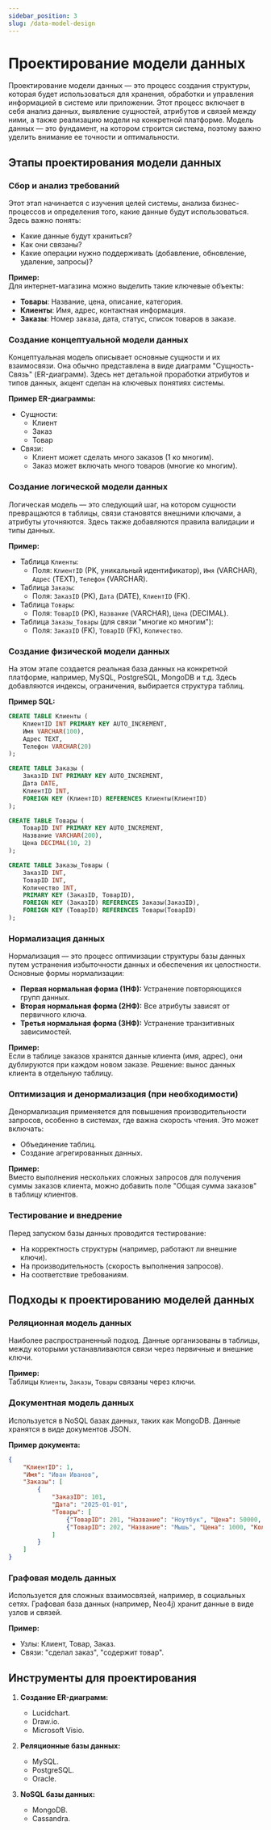 ```yaml
---
sidebar_position: 3
slug: /data-model-design
---
```


# Проектирование модели данных

Проектирование модели данных — это процесс создания структуры, которая будет использоваться для хранения, обработки и управления информацией в системе или приложении. Этот процесс включает в себя анализ данных, выявление сущностей, атрибутов и связей между ними, а также реализацию модели на конкретной платформе. Модель данных — это фундамент, на котором строится система, поэтому важно уделить внимание ее точности и оптимальности.

## Этапы проектирования модели данных

### Сбор и анализ требований

Этот этап начинается с изучения целей системы, анализа бизнес-процессов и определения того, какие данные будут использоваться. Здесь важно понять:

- Какие данные будут храниться?
- Как они связаны?
- Какие операции нужно поддерживать (добавление, обновление, удаление, запросы)?

**Пример:**  
Для интернет-магазина можно выделить такие ключевые объекты:

- **Товары**: Название, цена, описание, категория.
- **Клиенты**: Имя, адрес, контактная информация.
- **Заказы**: Номер заказа, дата, статус, список товаров в заказе.

### Создание концептуальной модели данных

Концептуальная модель описывает основные сущности и их взаимосвязи. Она обычно представлена в виде диаграмм "Сущность-Связь" (ER-диаграмм). Здесь нет детальной проработки атрибутов и типов данных, акцент сделан на ключевых понятиях системы.

**Пример ER-диаграммы:**  

- Сущности:  
  - Клиент  
  - Заказ  
  - Товар  
- Связи:
  - Клиент может сделать много заказов (1 ко многим).  
  - Заказ может включать много товаров (многие ко многим).

### Создание логической модели данных

Логическая модель — это следующий шаг, на котором сущности превращаются в таблицы, связи становятся внешними ключами, а атрибуты уточняются. Здесь также добавляются правила валидации и типы данных.

**Пример:**  

- Таблица `Клиенты`:
  - Поля: `КлиентID` (PK, уникальный идентификатор), `Имя` (VARCHAR), `Адрес` (TEXT), `Телефон` (VARCHAR).
- Таблица `Заказы`:
  - Поля: `ЗаказID` (PK), `Дата` (DATE), `КлиентID` (FK).
- Таблица `Товары`:
  - Поля: `ТоварID` (PK), `Название` (VARCHAR), `Цена` (DECIMAL).
- Таблица `Заказы_Товары` (для связи "многие ко многим"):
  - Поля: `ЗаказID` (FK), `ТоварID` (FK), `Количество`.

### Создание физической модели данных

На этом этапе создается реальная база данных на конкретной платформе, например, MySQL, PostgreSQL, MongoDB и т.д. Здесь добавляются индексы, ограничения, выбирается структура таблиц.

**Пример SQL:**  

```sql
CREATE TABLE Клиенты (
    КлиентID INT PRIMARY KEY AUTO_INCREMENT,
    Имя VARCHAR(100),
    Адрес TEXT,
    Телефон VARCHAR(20)
);

CREATE TABLE Заказы (
    ЗаказID INT PRIMARY KEY AUTO_INCREMENT,
    Дата DATE,
    КлиентID INT,
    FOREIGN KEY (КлиентID) REFERENCES Клиенты(КлиентID)
);

CREATE TABLE Товары (
    ТоварID INT PRIMARY KEY AUTO_INCREMENT,
    Название VARCHAR(200),
    Цена DECIMAL(10, 2)
);

CREATE TABLE Заказы_Товары (
    ЗаказID INT,
    ТоварID INT,
    Количество INT,
    PRIMARY KEY (ЗаказID, ТоварID),
    FOREIGN KEY (ЗаказID) REFERENCES Заказы(ЗаказID),
    FOREIGN KEY (ТоварID) REFERENCES Товары(ТоварID)
);
```

### Нормализация данных

Нормализация — это процесс оптимизации структуры базы данных путем устранения избыточности данных и обеспечения их целостности. Основные формы нормализации:

- **Первая нормальная форма (1НФ):** Устранение повторяющихся групп данных.
- **Вторая нормальная форма (2НФ):** Все атрибуты зависят от первичного ключа.
- **Третья нормальная форма (3НФ):** Устранение транзитивных зависимостей.

**Пример:**  
Если в таблице заказов хранятся данные клиента (имя, адрес), они дублируются при каждом новом заказе. Решение: вынос данных клиента в отдельную таблицу.

### Оптимизация и денормализация (при необходимости)

Денормализация применяется для повышения производительности запросов, особенно в системах, где важна скорость чтения. Это может включать:

- Объединение таблиц.
- Создание агрегированных данных.

**Пример:**  
Вместо выполнения нескольких сложных запросов для получения суммы заказов клиента, можно добавить поле "Общая сумма заказов" в таблицу клиентов.

### Тестирование и внедрение

Перед запуском базы данных проводится тестирование:

- На корректность структуры (например, работают ли внешние ключи).
- На производительность (скорость выполнения запросов).
- На соответствие требованиям.

## Подходы к проектированию моделей данных

### Реляционная модель данных

Наиболее распространенный подход. Данные организованы в таблицы, между которыми устанавливаются связи через первичные и внешние ключи.

**Пример:**  
Таблицы `Клиенты`, `Заказы`, `Товары` связаны через ключи.

### Документная модель данных

Используется в NoSQL базах данных, таких как MongoDB. Данные хранятся в виде документов JSON.

**Пример документа:**  

```json
{
    "КлиентID": 1,
    "Имя": "Иван Иванов",
    "Заказы": [
        {
            "ЗаказID": 101,
            "Дата": "2025-01-01",
            "Товары": [
                {"ТоварID": 201, "Название": "Ноутбук", "Цена": 50000, "Количество": 1},
                {"ТоварID": 202, "Название": "Мышь", "Цена": 1000, "Количество": 2}
            ]
        }
    ]
}
```

### Графовая модель данных

Используется для сложных взаимосвязей, например, в социальных сетях. Графовая база данных (например, Neo4j) хранит данные в виде узлов и связей.

**Пример:**  

- Узлы: Клиент, Товар, Заказ.  
- Связи: "сделал заказ", "содержит товар".

## Инструменты для проектирования

1. **Создание ER-диаграмм:**
   - Lucidchart.
   - Draw.io.
   - Microsoft Visio.

2. **Реляционные базы данных:**
   - MySQL.
   - PostgreSQL.
   - Oracle.

3. **NoSQL базы данных:**
   - MongoDB.
   - Cassandra.
